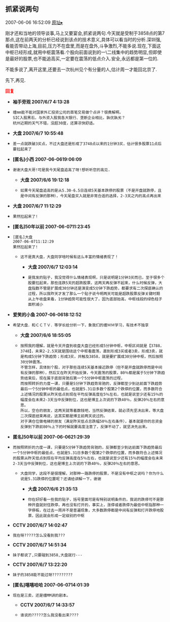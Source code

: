 ## 抓紧说两句
2007-06-06 16:52:09
[原址▸](http://www.fxgan.com/chan_time/2007_01_06/571.htm)



 刚才还和当地的领导谈事,马上又要宴会,抓紧说两句.今天就是受制于3858点的第7那点,这在前两天的分析已经说到该点的技术意义,具体可以看当时的分析.深圳强,看能否带动上海,目前,压力不在盘里,而是在盘外,斗争激烈,不能多说.现在,下面这中枢已经形成,就用中枢震荡看.个股向前面说到的一\二线集中的趋势明显,但即使是最好的股票,也不能追高买,一定要在震荡的低点介入.安全,永远都是第一位的.


 


 不能多说了,离开这里,还要去一次杭州见个有分量的人,估计周一才能回北京了.


 


 先下,再见.





<font color='red'>**回复**</font>


- **袖手旁观 2007/6/7 4:13:28**
- ```
  缠mm能不能对国家外汇投资公司的首笔交易做个点评？很费解啊。
  SIC入股黑石，与外资入股我各大银行、垄断企业相比，孰优孰劣？
  杭州近期的天气不错，没超30度，还算凉快舒适。
  ```
- **大盘 2007/6/7 10:55:48**
- ```
  差一点就跌破3买点，不过大盘还是形成了3748点以来的1分钟3买，估计很多股票11点后要拉起来了
  ```
- **[匿名]小西 2007-06-0619:06:09**
- ```
  谢谢大盘大哥!可是我今天尾盘追高了呀!想听听您的高见.
  ```
   - **大盘 2007/6/6 19:12:18**
   - ```
     如果今天尾盘追高的是从5.30-6.5日连续5天基本跌停的股票（不是开盘就跌停，且是中间有反弹的那种），今天尾盘买入就是非常合适的选择，2-3天之内的高点再出来
     ```
- **大盘 2007/6/7 11:12:29**
- ```
  果然拉起来了!
  ```
- **[匿名]50年以前 2007-06-0711:23:45**
- ```
  [匿名]大盘
  2007-06-0711:12:29
  果然拉起来了!
  ```
   - ```
     这不是真大盘，大盘同学啥时候有这么丰富的情绪表现了！
     ```
      - **大盘 2007/6/7 12:03:14**
      - ```
        是我发的贴子，我没觉得什么情绪表现啊，只是说明是1分钟3买而已，至于很多个股要拉起来，那些连跌5天的超跌股票，这两天再反弹不起来，什么时候反弹，大盘指数不管是扩展成30分钟还是演变成5分钟下跌趋势，都要求有二次探底确认的过程，所以我昨天才发了那么一个贴子说今明两天可能是超跌股票反弹关键时期
        从上午收盘来看，1分钟趋势可能性很大了，因为底部抬高，中枢线段的绿色柱子面积减小
        ```
- **爱笑的小鱼 2007-06-0618:12:52**
- ```
  希望大盘．和ＣＣＴＶ．等学长给分析一下，象我们的缠ＭＭ学习，有技术不独享
  ```
   - **大盘 2007/6/6 18:55:05**
   - ```
     按照我的理解，就是今天开盘到收盘大盘已经形成5分钟中枢，中枢区间就是【3788，3748】，未来2-2.5天就是围绕这个中枢看震荡，直到形成3买或者3卖，形成3卖，就是构成5分钟下跌趋势；形成3买，并触及3858，就是要扩展成30分钟中枢，然后按照30分钟震荡。
     不管怎样，具体到个股，对于那些连续5天基本接近跌停（但不是开盘就跌停而是中间有反弹的那种），然后又在昨天开始反弹，今天震荡的股票，80％都是属于5分钟下跌趋势结束后，现在属于底部背驰后第一个5分钟中枢震荡的过程，
     而按照转折的力度一课，只要是5分钟下跌趋势背驰的，反弹都至少到达前面下跌趋势最后一个5分钟中枢的最低点，也就是5.31日多数个股第2个跌停的位置，而多数符合上述情况的股票从昨天低点到现在平均反弹高度在5％左右，也就是说至少还有15％的幅度会在未来2-3天当中反弹到位，这也是博主上次说的下跌40％，反弹20％左右的意思。
     所以，空仓的朋友，这两天就等着数钱吧，当然反弹结束，就必须先坚决出来，等大盘二次探底结束再说，这其实都是博主前两天说过的。
     对于满仓位做电梯的朋友（满足昨天低点总跌幅50％左右条件），基本就是你的总资金反弹到下跌前80％上下的时候就要高度注意了，反弹不动了，就坚决先出来。
     ```
- **匿名]50年以前 2007-06-0621:29:39**
- ```
  而按照转折的力度一课，只要是5分钟下跌趋势背驰的，反弹都至少到达前面下跌趋势最后一个5分钟中枢的最低点，也就是5.31日多数个股第2个跌停的位置，而多数符合上述情况的股票从昨天低点到现在平均反弹高度在5％左右，也就是说至少还有15％的幅度会在未来2-3天当中反弹到位，这也是博主上次说的下跌40％，反弹20％左右的意思。
  ```
   - ```
     大盘同学，这段不是很理解，对那种一路跌停的股票，不是没有中枢之说吗？你为什么说是5.31跌停的位置呢？还请给讲解一下，谢谢
     ```
      - **大盘 2007/6/6 21:35:13**
      - ```
        你在好好看一些我的贴子，括号里面可是有特别说明条件的，我说的跌停可不是那种开盘就封住跌停，再也没有打开的，事实上，涨停或者跌停为最低中枢指那种一字停板，在过去一周并不是普遍现象，大多数跌停都是中间有反弹和打开跌停地股票，因此就会形成一定级别的中枢
        ```
- **CCTV 2007/6/7 14:02:47**
- ```
  我在呀?????怎么没看到我???
  ```
- **CCTV 2007/6/7 14:51:34**
- ```
  妹子都说了,只要碰到3858,大盘就行---
  ```
- **CCTV 2007/6/7 13:22:20**
- ```
  妹子的3858能不能过呀?????????
  ```
- **[匿名]嘻嘻哈哈 2007-06-0714:01:39**
- ```
  现在是三卖，还是缠MM讲的剧本。
  ```
   - **CCTV 2007/6/7 14:33:57**
   - ```
     谁说的?????怎么我没看出来????
     ```
